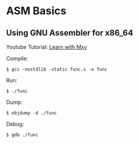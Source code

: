 # ASM Basics
## Using GNU Assembler for x86_64

Youtube Tutorial: [Learn with Mxy](https://www.youtube.com/watch?v=PxiMLtsuGO0&list=PL9o2C-4xGfjHl5PF-Xt-yWH2zc4wjJ3AW&index=2)

Compile:
```
$ gcc -nostdlib -static func.s -o func
```

Run:
```
$ ./func
```

Dump:
```
$ objdump -d ./func
```

Debug:
```
$ gdb ./func
```